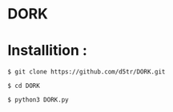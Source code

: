 # DORK

# Installition :

```
$ git clone https://github.com/d5tr/DORK.git
```
```
$ cd DORK
```
```
$ python3 DORK.py
```
